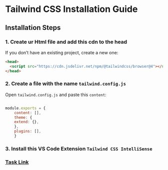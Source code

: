 # Tailwind CSS Installation Guide



## Installation Steps
### 1. Create ur Html file and add this cdn to the head
If you don’t have an existing project, create a new one:
```html
<head>
  <script src="https://cdn.jsdelivr.net/npm/@tailwindcss/browser@4"></script>
</head>
```

### 2. Create a file with the name `tailwind.config.js`


Open `tailwind.config.js` and paste this `content`:
```js

module.exports = {
    content: [],
    theme: {
    extend: {},
    },
    plugins: [],
    }
```

### 3. Install this VS Code Extension `Tailwind CSS IntelliSense`

### [Task Link](https://www.figma.com/design/D0ST90M2bpHiAhAhSewt3E/Tailwind-Task?node-id=0-1&p=f)








